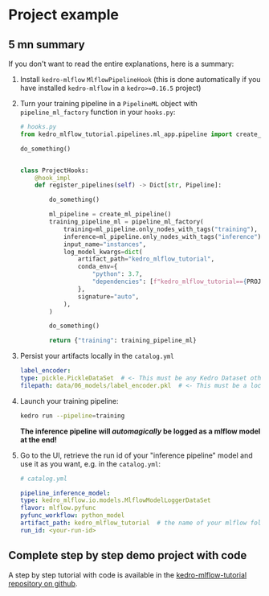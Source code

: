 # Project example

## 5 mn summary

If you don't want to read the entire explanations, here is a summary:

1. Install ``kedro-mlflow`` ``MlflowPipelineHook`` (this is done automatically if you have installed ``kedro-mlflow`` in a ``kedro>=0.16.5`` project)
2. Turn your training pipeline in a ``PipelineML`` object  with ``pipeline_ml_factory`` function in your ``hooks.py``:

    ```python
    # hooks.py
    from kedro_mlflow_tutorial.pipelines.ml_app.pipeline import create_ml_pipeline

    do_something()


    class ProjectHooks:
        @hook_impl
        def register_pipelines(self) -> Dict[str, Pipeline]:

            do_something()

            ml_pipeline = create_ml_pipeline()
            training_pipeline_ml = pipeline_ml_factory(
                training=ml_pipeline.only_nodes_with_tags("training"),
                inference=ml_pipeline.only_nodes_with_tags("inference"),
                input_name="instances",
                log_model_kwargs=dict(
                    artifact_path="kedro_mlflow_tutorial",
                    conda_env={
                        "python": 3.7,
                        "dependencies": [f"kedro_mlflow_tutorial=={PROJECT_VERSION}"],
                    },
                    signature="auto",
                ),
            )

            do_something()

            return {"training": training_pipeline_ml}
    ```

3. Persist your artifacts locally in the ``catalog.yml``

    ```yaml
    label_encoder:
    type: pickle.PickleDataSet  # <- This must be any Kedro Dataset other than "MemoryDataSet"
    filepath: data/06_models/label_encoder.pkl  # <- This must be a local path, no matter what is your mlflow storage (S3 or other)
    ```

4. Launch your training pipeline:

    ```bash
    kedro run --pipeline=training
    ```

    **The inference pipeline will _automagically_ be logged as a mlflow model at the end!**

5. Go to the UI, retrieve the run id of your "inference pipeline" model and use it as you want, e.g. in the `catalog.yml`:

    ```yaml
    # catalog.yml

    pipeline_inference_model:
    type: kedro_mlflow.io.models.MlflowModelLoggerDataSet
    flavor: mlflow.pyfunc
    pyfunc_workflow: python_model
    artifact_path: kedro_mlflow_tutorial  # the name of your mlflow folder = the model_name in pipeline_ml_factory
    run_id: <your-run-id>  
    ```

## Complete step by step demo project with code

A step by step tutorial with code is available in the [kedro-mlflow-tutorial repository on github](https://github.com/Galileo-Galilei/kedro-mlflow-tutorial#serve-the-inference-pipeline-to-a-end-user).
